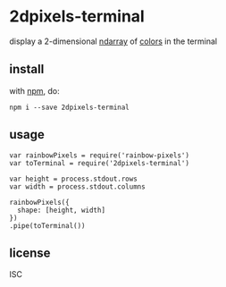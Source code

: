 # 2dpixels-terminal

display a 2-dimensional [ndarray](https://npmjs.org/ndarray) of [colors](https://npmjs.org/colors) in the terminal

## install

with [npm](https://npmjs.org), do:

```
npm i --save 2dpixels-terminal
```

## usage

```
var rainbowPixels = require('rainbow-pixels')
var toTerminal = require('2dpixels-terminal')

var height = process.stdout.rows
var width = process.stdout.columns

rainbowPixels({
  shape: [height, width]
})
.pipe(toTerminal())
```

## license

ISC
